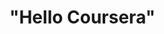 <!DOCTYPE html>
<html>
<head>
<title>"Hello"</title>
</head>
<body>
<h1>"Hello Coursera"
</body>
</html>
